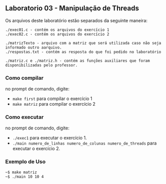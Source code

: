 ## Laboratorio 03 - Manipulação de Threads
Os arquivos deste laboratório estão separados da seguinte maneira:  

    ./exec01.c - contém os arquivos do exercício 1
    ./exec02.c - contém os arquivos do exercício 2

    ./matrizTexto - arquivo com a matriz que será utilizada caso não seja informado outro aarquivo.
    ./respostas.txt - contém as resposta do que foi pedido no laboratório
    
    ./matriz.c e ./matriz.h - contém as funções auxiliares que foram disponibilizadas pelo professor.


### Como compilar
no prompt de comando, digite:  
* `make first` para compilar o exercício 1
* `make matriz` para compilar o exercício 2

### Como executar
no prompt de comando, digite:  
* `./exec1` para executar o exercício 1. 
* `./main numero_de_linhas numero_de_colunas numero_de_threads` para executar o exercício 2. 

### Exemplo de Uso
    ~$ make matriz
    ~$ ./main 10 10 4
